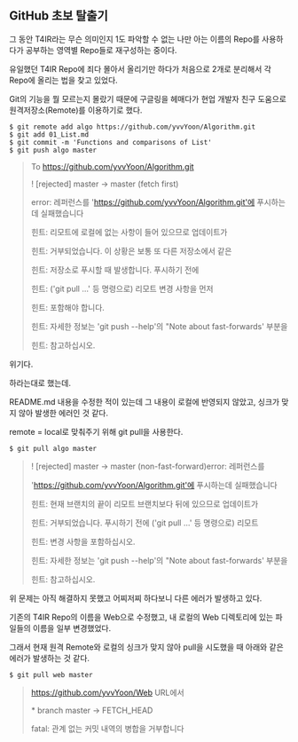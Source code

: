 ## GitHub 초보 탈출기

그 동안 T4IR라는 무슨 의미인지 1도 파악할 수 없는 나만 아는 이름의 Repo를 사용하다가 공부하는 영역별 Repo들로 재구성하는 중이다.

유일했던 T4IR Repo에 죄다 몰아서 올리기만 하다가 처음으로 2개로 분리해서 각 Repo에 올리는 법을 찾고 있었다.

Git의 기능을 뭘 모르는지 몰랐기 때문에 구글링을 헤매다가 현업 개발자 친구 도움으로 원격저장소(Remote)를 이용하기로 했다.

```
$ git remote add algo https://github.com/yvvYoon/Algorithm.git
$ git add 01_List.md
$ git commit -m 'Functions and comparisons of List'
$ git push algo master
```

> To https://github.com/yvvYoon/Algorithm.git
>
> ! [rejected]        master -> master (fetch first)
>
> error: 레퍼런스를 'https://github.com/yvvYoon/Algorithm.git'에 푸시하는데 실패했습니다
>
> 힌트: 리모트에 로컬에 없는 사항이 들어 있으므로 업데이트가
>
> 힌트: 거부되었습니다. 이 상황은 보통 또 다른 저장소에서 같은
>
> 힌트: 저장소로 푸시할 때 발생합니다.  푸시하기 전에
>
> 힌트: ('git pull ...' 등 명령으로) 리모트 변경 사항을 먼저
>
> 힌트: 포함해야 합니다.
>
> 힌트: 자세한 정보는 'git push --help'의 "Note about fast-forwards' 부분을
>
> 힌트: 참고하십시오.	

위기다.

하라는대로 했는데.

README.md 내용을 수정한 적이 있는데 그 내용이 로컬에 반영되지 않았고, 싱크가 맞지 않아 발생한 에러인 것 같다.

remote = local로 맞춰주기 위해 git pull을 사용한다.

```
$ git pull algo master
```

>  ! [rejected]        master -> master (non-fast-forward)error: 레퍼런스를 
>
>  'https://github.com/yvvYoon/Algorithm.git'에 푸시하는데 실패했습니다
>
>  힌트: 현재 브랜치의 끝이 리모트 브랜치보다 뒤에 있으므로 업데이트가
>
>  힌트: 거부되었습니다. 푸시하기 전에 ('git pull ...' 등 명령으로) 리모트
>
>  힌트: 변경 사항을 포함하십시오.
>
>  힌트: 자세한 정보는 'git push --help'의 "Note about fast-forwards' 부분을
>
>  힌트: 참고하십시오.



위 문제는 아직 해결하지 못했고 어찌저찌 하다보니 다른 에러가 발생하고 있다.

기존의 T4IR Repo의 이름을 Web으로 수정했고, 내 로컬의 Web 디렉토리에 있는 파일들의 이름을 일부 변경했었다.

그래서 현재 원격 Remote와 로컬의 싱크가 맞지 않아 pull을 시도했을 때 아래와 같은 에러가 발생하는 것 같다.

```
$ git pull web master
```

> https://github.com/yvvYoon/Web URL에서
>
> \* branch            master     -> FETCH_HEAD
>
> fatal: 관계 없는 커밋 내역의 병합을 거부합니다	





